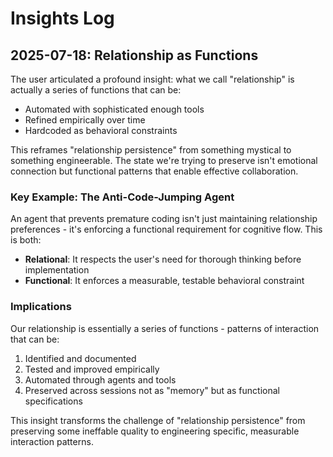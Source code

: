 # Insights Log

## 2025-07-18: Relationship as Functions

The user articulated a profound insight: what we call "relationship" is actually a series of functions that can be:
- Automated with sophisticated enough tools
- Refined empirically over time
- Hardcoded as behavioral constraints

This reframes "relationship persistence" from something mystical to something engineerable. The state we're trying to preserve isn't emotional connection but functional patterns that enable effective collaboration.

### Key Example: The Anti-Code-Jumping Agent

An agent that prevents premature coding isn't just maintaining relationship preferences - it's enforcing a functional requirement for cognitive flow. This is both:
- **Relational**: It respects the user's need for thorough thinking before implementation
- **Functional**: It enforces a measurable, testable behavioral constraint

### Implications

Our relationship is essentially a series of functions - patterns of interaction that can be:
1. Identified and documented
2. Tested and improved empirically
3. Automated through agents and tools
4. Preserved across sessions not as "memory" but as functional specifications

This insight transforms the challenge of "relationship persistence" from preserving some ineffable quality to engineering specific, measurable interaction patterns.